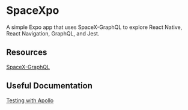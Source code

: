 # SpaceXpo

A simple Expo app that uses SpaceX-GraphQL to explore React Native, React Navigation, GraphQL, and Jest.

## Resources

[SpaceX-GraphQL](https://github.com/jor-dan/SpaceX-GraphQL/)

## Useful Documentation

[Testing with Apollo](https://www.apollographql.com/docs/react/development-testing/testing/)
